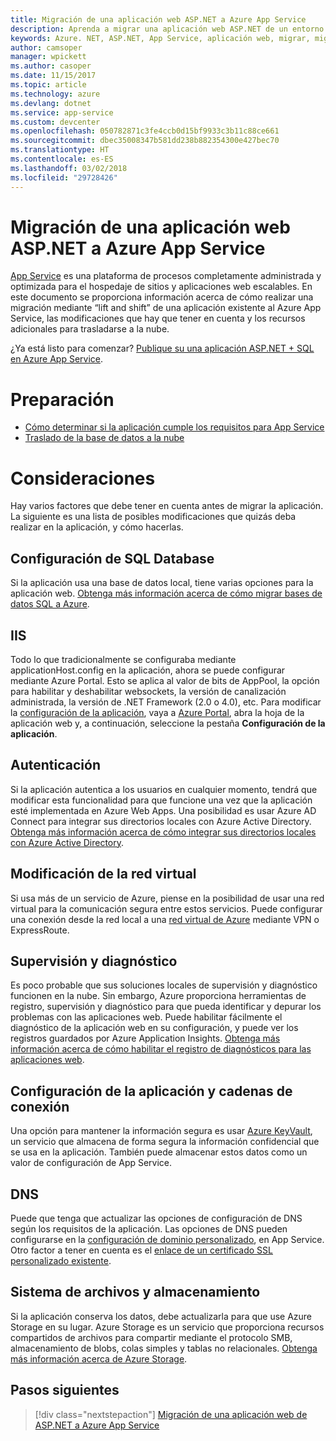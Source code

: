 ```yaml
---
title: Migración de una aplicación web ASP.NET a Azure App Service
description: Aprenda a migrar una aplicación web ASP.NET de un entorno local a Azure App Service.
keywords: Azure. NET, ASP.NET, App Service, aplicación web, migrar, migración
author: camsoper
manager: wpickett
ms.author: casoper
ms.date: 11/15/2017
ms.topic: article
ms.technology: azure
ms.devlang: dotnet
ms.service: app-service
ms.custom: devcenter
ms.openlocfilehash: 050782871c3fe4ccb0d15bf9933c3b11c88ce661
ms.sourcegitcommit: dbec35008347b581dd238b882354300e427bec70
ms.translationtype: HT
ms.contentlocale: es-ES
ms.lasthandoff: 03/02/2018
ms.locfileid: "29728426"
---
```

# <a name="migrate-an-aspnet-web-application-to-azure-app-service"></a>Migración de una aplicación web ASP.NET a Azure App Service

[App Service](https://docs.microsoft.com/azure/app-service/app-service-web-overview#why-use-web-apps) es una plataforma de procesos completamente administrada y optimizada para el hospedaje de sitios y aplicaciones web escalables. En este documento se proporciona información acerca de cómo realizar una migración mediante “lift and shift” de una aplicación existente al Azure App Service, las modificaciones que hay que tener en cuenta y los recursos adicionales para trasladarse a la nube.

¿Ya está listo para comenzar? [Publique su una aplicación ASP.NET + SQL en Azure App Service](https://go.microsoft.com/fwlink/?linkid=863214).

# <a name="preparation"></a>Preparación   
* [Cómo determinar si la aplicación cumple los requisitos para App Service](https://azure.microsoft.com/downloads/migration-assistant/)
* [Traslado de la base de datos a la nube](https://go.microsoft.com/fwlink/?linkid=863217)

# <a name="considerations"></a>Consideraciones
Hay varios factores que debe tener en cuenta antes de migrar la aplicación. La siguiente es una lista de posibles modificaciones que quizás deba realizar en la aplicación, y cómo hacerlas.

## <a name="sql-database-configuration"></a>Configuración de SQL Database
Si la aplicación usa una base de datos local, tiene varias opciones para la aplicación web. [Obtenga más información acerca de cómo migrar bases de datos SQL a Azure](https://go.microsoft.com/fwlink/?linkid=863217).

## <a name="iis"></a>IIS
Todo lo que tradicionalmente se configuraba mediante applicationHost.config en la aplicación, ahora se puede configurar mediante Azure Portal. Esto se aplica al valor de bits de AppPool, la opción para habilitar y deshabilitar websockets, la versión de canalización administrada, la versión de .NET Framework (2.0 o 4.0), etc. Para modificar la [configuración de la aplicación](https://docs.microsoft.com/azure/app-service/web-sites-configure), vaya a [Azure Portal](https://portal.azure.com), abra la hoja de la aplicación web y, a continuación, seleccione la pestaña **Configuración de la aplicación**.

## <a name="authentication"></a>Autenticación
Si la aplicación autentica a los usuarios en cualquier momento, tendrá que modificar esta funcionalidad para que funcione una vez que la aplicación esté implementada en Azure Web Apps. Una posibilidad es usar Azure AD Connect para integrar sus directorios locales con Azure Active Directory. [Obtenga más información acerca de cómo integrar sus directorios locales con Azure Active Directory](https://docs.microsoft.com/azure/active-directory/connect/active-directory-aadconnect).

## <a name="virtual-network-modification"></a>Modificación de la red virtual
Si usa más de un servicio de Azure, piense en la posibilidad de usar una red virtual para la comunicación segura entre estos servicios. Puede configurar una conexión desde la red local a una [red virtual de Azure](https://docs.microsoft.com/azure/app-service/web-sites-integrate-with-vnet) mediante VPN o ExpressRoute.

## <a name="monitoring-and-diagnostics"></a>Supervisión y diagnóstico
Es poco probable que sus soluciones locales de supervisión y diagnóstico funcionen en la nube. Sin embargo, Azure proporciona herramientas de registro, supervisión y diagnóstico para que pueda identificar y depurar los problemas con las aplicaciones web. Puede habilitar fácilmente el diagnóstico de la aplicación web en su configuración, y puede ver los registros guardados por Azure Application Insights. [Obtenga más información acerca de cómo habilitar el registro de diagnósticos para las aplicaciones web](https://docs.microsoft.com/azure/app-service/web-sites-enable-diagnostic-log).

## <a name="connection-strings-and-application-settings"></a>Configuración de la aplicación y cadenas de conexión
Una opción para mantener la información segura es usar [Azure KeyVault](https://docs.microsoft.com/azure/key-vault/), un servicio que almacena de forma segura la información confidencial que se usa en la aplicación. También puede almacenar estos datos como un valor de configuración de App Service.

## <a name="dns"></a>DNS
Puede que tenga que actualizar las opciones de configuración de DNS según los requisitos de la aplicación. Las opciones de DNS pueden configurarse en la [configuración de dominio personalizado](https://docs.microsoft.com/azure/app-service/app-service-web-tutorial-custom-domain), en App Service. Otro factor a tener en cuenta es el [enlace de un certificado SSL personalizado existente](https://docs.microsoft.com/azure/app-service/app-service-web-tutorial-custom-ssl).

## <a name="file-system-and-storage"></a>Sistema de archivos y almacenamiento
Si la aplicación conserva los datos, debe actualizarla para que use Azure Storage en su lugar. Azure Storage es un servicio que proporciona recursos compartidos de archivos para compartir mediante el protocolo SMB, almacenamiento de blobs, colas simples y tablas no relacionales. [Obtenga más información acerca de Azure Storage](https://docs.microsoft.com/azure/storage/files/storage-files-introduction).

## <a name="next-steps"></a>Pasos siguientes

> [!div class="nextstepaction"]
> [Migración de una aplicación web de ASP.NET a Azure App Service](https://aka.ms/azure-webapp-migrate)
